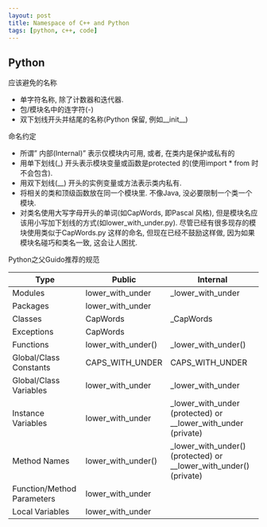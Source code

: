 ```yaml
---
layout: post
title: Namespace of C++ and Python
tags: [python, c++, code]
---
```


## Python

应该避免的名称
- 单字符名称, 除了计数器和迭代器.
- 包/模块名中的连字符(-)
- 双下划线开头并结尾的名称(Python 保留, 例如__init__)

命名约定
- 所谓” 内部(Internal)” 表示仅模块内可用, 或者, 在类内是保护或私有的
- 用单下划线(_) 开头表示模块变量或函数是protected 的(使用import * from 时不会包含).
- 用双下划线(__) 开头的实例变量或方法表示类内私有.
- 将相关的类和顶级函数放在同一个模块里. 不像Java, 没必要限制一个类一个模块.
- 对类名使用大写字母开头的单词(如CapWords, 即Pascal 风格), 但是模块名应该用小写加下划线的方式(如lower_with_under.py). 尽管已经有很多现存的模块使用类似于CapWords.py 这样的命名, 但现在已经不鼓励这样做, 因为如果模块名碰巧和类名一致, 这会让人困扰.

Python之父Guido推荐的规范

Type | Public | Internal
-|-|-
Modules | lower_with_under | _lower_with_under
Packages | lower_with_under | 
Classes | CapWords | _CapWords
Exceptions | CapWords |
Functions | lower_with_under() | _lower_with_under()
Global/Class Constants | CAPS_WITH_UNDER | CAPS_WITH_UNDER
Global/Class Variables |lower_with_under | _lower_with_under
Instance Variables | lower_with_under | _lower_with_under (protected) or __lower_with_under (private)
Method Names | lower_with_under() | _lower_with_under() (protected) or __lower_with_under() (private)
Function/Method Parameters | lower_with_under |
Local Variables | lower_with_under |


